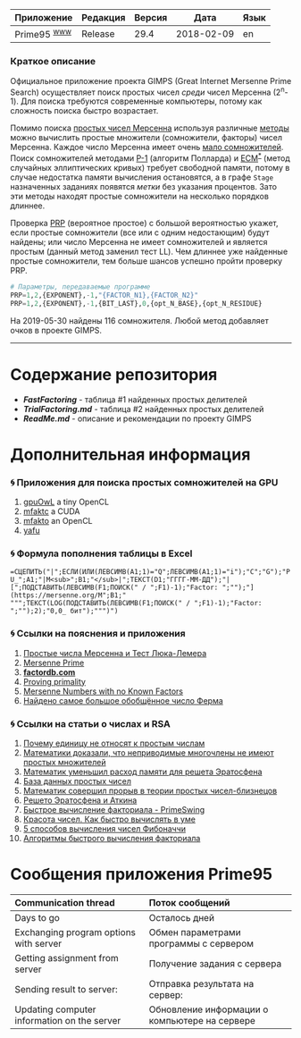 [License]://creativecommons.org/licenses/by-nc-sa/4.0/deed.ru

Приложение|Редакция|Версия|Дата|Язык
---|---|---|---|---
Prime95 <sup>[www]</sup>|Release|29.4|2018-02-09|en

[www]://mersenne.org/download/ "Download"

### Краткое описание

Официальное приложение проекта GIMPS (Great Internet Mersenne Prime Search) осуществляет поиск простых чисел 
*среди* чисел Мерсенна (2<sup>n</sup>-1). Для поиска требуются современные компьютеры, потому как сложность 
поиска быстро возрастает.

Помимо поиска [простых чисел Мерсенна] используя различные [методы] можно вычислить простые множители 
(сомножители, факторы) чисел Мерсенна. Каждое число Мерсенна имеет очень [мало сомножителей].  
Поиск сомножителей методами [P-1] (алгоритм Полларда) и [ECM]<sup>[*]</sup> (метод случайных эллиптических 
кривых) требует свободной памяти, потому в случае недостатка памяти вычисления остановятся, а в графе `Stage` 
назначенных заданиях появятся *метки* без указания процентов. Зато эти методы находят простые сомножители 
на несколько порядков длиннее.  

Проверка [PRP] (вероятное простое) с большой вероятностью укажет, если простые сомножители (все или с одним 
недостающим) будут найдены; или число Мерсенна не имеет сомножителей и является простым (данный метод заменил 
тест LL). Чем длиннее уже найденные простые сомножители, тем больше шансов успешно пройти проверку PRP.
``` tf
# Параметры, передаваемые программе
PRP=1,2,{EXPONENT},-1,"{FACTOR_N1},{FACTOR_N2}"
PRP=1,2,{EXPONENT},-1,{BIT_LAST},0,{opt_N_BASE},{opt_N_RESIDUE}
```

На 2019-05-30 найдены 116 сомножителя. Любой метод добавляет очков в проекте GIMPS.

[простых чисел Мерсенна]://www.mersenne.ca/prime.php
[методы]://www.mersenne.org/various/math.php
[мало сомножителей]://www.mersenne.ca/manyfactors.php
[P-1]://www.mersenne.ca/p1missed.php?min=1&max=999999999
[ECM]://www.mersenneforum.org/showthread.php?t=194
[*]://www.mersenneforum.org/showpost.php?p=1406&postcount=19
[PRP]://www.mersenne.ca/prp.php?show=2&min_exponent=1213&max_exponent=4871

---
# Содержание репозитория

- ***FastFactoring*** - таблица #1 найденных простых делителей
- ***TrialFactoring.md*** - таблица #2 найденных простых делителей
- ***ReadMe.md*** - описание и рекомендации по проекту GIMPS


# Дополнительная информация

### :cyclone: Приложения для поиска простых сомножителей на GPU

1. [gpuOwL] a tiny OpenCL 
2. [mfaktc] a CUDA 
3. [mfakto] an OpenCL 
4. [yafu] 

[gpuOwL]:http://www.mersenneforum.org/showthread.php?t=22204
[mfaktc]:http://www.mersenneforum.org/showthread.php?t=12827
[mfakto]:http://www.mersenneforum.org/showthread.php?t=15646
[yafu]:http://www.mersenneforum.org/showthread.php?p=488202

### :cyclone: Формула пополнения таблицы в Excel

`=СЦЕПИТЬ("|";ЕСЛИ(ИЛИ(ЛЕВСИМВ(A1;1)="Q";ЛЕВСИМВ(A1;1)="i");"C";"G");"PU_";A1;"|M<sub>";B1;"</sub>|";ТЕКСТ(D1;"ГГГГ-ММ-ДД");"|[";ПОДСТАВИТЬ(ЛЕВСИМВ(F1;ПОИСК(" / ";F1)-1);"Factor: ";"");"](https://mersenne.org/M";B1;" """;ТЕКСТ(LOG(ПОДСТАВИТЬ(ЛЕВСИМВ(F1;ПОИСК(" / ";F1)-1);"Factor: ";"");2);"0,0_ бит");""")")`

### :cyclone: Ссылки на пояснения и приложения

1. [Простые числа Мерсенна и Тест Люка-Лемера](//habr.com/post/327342/ "RU, 2017-04-25")
2. [Mersenne Prime](//download.mersenne.ca/ "EN")
3. **[factordb.com](http://factordb.com/index.php?query=2^1213-1 "EN")**
4. [Proving primality](//primes.utm.edu/prove/ "EN, 2018-01-03")
5. [Mersenne Numbers with no Known Factors](//www.mersenne.org/report_factoring_effort/?exp_lo=2&exp_hi=7650&bits_lo=64&bits_hi=70&exassigned=1 "EN")
6. [Найдено самое большое обобщённое число Ферма](//habr.com/post/406485/ "RU, 2017-09-05")

### :cyclone: Ссылки на статьи о числах и RSA

1. [Почему единицу не относят к простым числам](//habr.com/post/450838/ "RU, 2019-05-07")
2. [Математики доказали, что неприводимые многочлены не имеют простых множителей](//habr.com/post/436110/ "RU, 2019-01-16")
3. [Математик уменьшил расход памяти для решета Эратосфена](//habr.com/ru/post/369713/ "RU, 2016-09-27")
4. [База данных простых чисел](//habr.com/post/246789/ "RU, 2014-12-25")
5. [Математик совершил прорыв в теории простых чисел-близнецов](//habr.com/post/180259/ "RU, 2013-05-20")
6. [Решето Эратосфена и Аткина](//habr.com/post/133037/ "RU, 2011-11-21")
7. [Быстрое вычисление факториала - PrimeSwing](//habr.com/post/323770/ "RU, 2017-04-29")
8. [Красота чисел. Как быстро вычислять в уме](//habr.com/post/398589/ "RU, 2016-10-23")
9. [5 способов вычисления чисел Фибоначчи](//habr.com/post/261159/ "RU, 2015-06-25")
10. [Алгоритмы быстрого вычисления факториала](//habr.com/post/255761/ "RU, 2015-04-14")


# Сообщения приложения Prime95

|Communication thread|Поток сообщений
|:--- |:--- 
|Days to go|Осталось дней
|Exchanging program options with server|Обмен параметрами программы с сервером
|Getting assignment from server|Получение задания с сервера
|Sending result to server:|Отправка результата на сервер:
|Updating computer information on the server|Обновление информации о компьютере на сервере

# 
